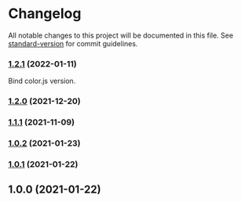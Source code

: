 # Changelog

All notable changes to this project will be documented in this file. See [standard-version](https://github.com/conventional-changelog/standard-version) for commit guidelines.
### [1.2.1](https://github.com/garoon/plugin-packer/compare/v1.2.0...v1.2.1) (2022-01-11)
Bind color.js version.

### [1.2.0](https://github.com/garoon/plugin-packer/compare/v1.1.1...v1.2.0) (2021-12-20)

### [1.1.1](https://github.com/garoon/plugin-packer/compare/v1.0.2...v1.1.1) (2021-11-09)

### [1.0.2](https://github.com/garoon/plugin-packer/compare/v1.0.1...v1.0.2) (2021-01-23)

### [1.0.1](https://github.com/garoon/plugin-packer/compare/v1.0.0...v1.0.1) (2021-01-22)

## 1.0.0 (2021-01-22)

